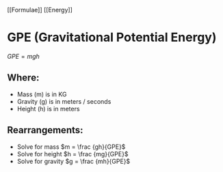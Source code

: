 [[Formulae]] [[Energy]]

# GPE (Gravitational Potential Energy)
$GPE = mgh$

## Where:
  - Mass (m) is in KG
  - Gravity (g) is in meters / seconds
  - Height (h) is in meters

## Rearrangements:
  - Solve for mass $m = \frac {gh}{GPE}$
  - Solve for height $h = \frac {mg}{GPE}$
  - Solve for gravity $g = \frac {mh}{GPE}$